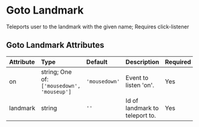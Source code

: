 
Goto Landmark
=============


Teleports user to the landmark with the given name; Requires click-listener

Goto Landmark Attributes
-------------------------

|Attribute|Type|Default|Description|Required|
| :--- | :--- | :--- | :--- | :--- |
|on|string; One of: ```['mousedown', 'mouseup']```|```'mousedown'```|Event to listen 'on'.|Yes|
|landmark|string|```''```|Id of landmark to teleport to.|Yes|

